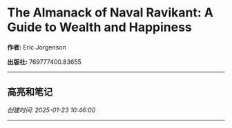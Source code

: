 # The Almanack of Naval Ravikant: A Guide to Wealth and Happiness

**作者:** Eric Jorgenson

**出版社:** 769777400.83655

---

## 高亮和笔记

*创建时间: 2025-01-23 10:46:00*

---

